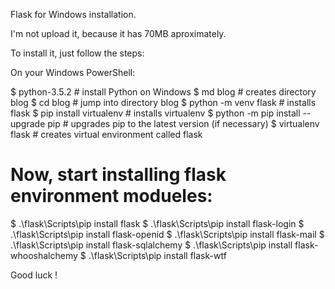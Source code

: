 Flask for Windows installation.

I'm not upload it, because it has 70MB aproximately.

To install it, just follow the steps:

On your Windows PowerShell:

$ python-3.5.2			        # install Python on Windows
$ md blog			              # creates directory blog
$ cd blog			              # jump into directory blog
$ python -m venv flask  		# installs flask
$ pip install virtualenv		# installs virtualenv
$ python -m pip install --upgrade pip	     # upgrades pip to the latest version (if necessary)
$ virtualenv flask		      # creates virtual environment called flask

# Now, start installing flask environment modueles: 
$ .\flask\Scripts\pip install flask
$ .\flask\Scripts\pip install flask-login
$ .\flask\Scripts\pip install flask-openid
$ .\flask\Scripts\pip install flask-mail
$ .\flask\Scripts\pip install flask-sqlalchemy
$ .\flask\Scripts\pip install flask-whooshalchemy
$ .\flask\Scripts\pip install flask-wtf

Good luck !

